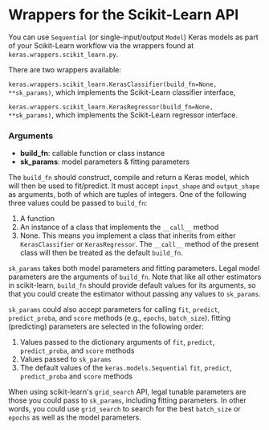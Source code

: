 # Wrappers for the Scikit-Learn API

You can use `Sequential` (or single-input/output `Model`) Keras models as part of your Scikit-Learn workflow via the wrappers found at `keras.wrappers.scikit_learn.py`.

There are two wrappers available:

`keras.wrappers.scikit_learn.KerasClassifier(build_fn=None, **sk_params)`, which implements the Scikit-Learn classifier interface,

`keras.wrappers.scikit_learn.KerasRegressor(build_fn=None, **sk_params)`, which implements the Scikit-Learn regressor interface.

### Arguments

- __build_fn__: callable function or class instance
- __sk_params__: model parameters & fitting parameters

The `build_fn` should construct, compile and return a Keras model, which
will then be used to fit/predict. It must accept `input_shape` and
`output_shape` as arguments, both of which are tuples of integers. One of
the following three values could be passed to `build_fn`:

1. A function
2. An instance of a class that implements the `__call__` method
3. None. This means you implement a class that inherits from either
`KerasClassifier` or `KerasRegressor`. The `__call__` method of the
present class will then be treated as the default `build_fn`.

`sk_params` takes both model parameters and fitting parameters. Legal model
parameters are the arguments of `build_fn`. Note that like all other
estimators in scikit-learn, `build_fn` should provide default values for
its arguments, so that you could create the estimator without passing any
values to `sk_params`.

`sk_params` could also accept parameters for calling `fit`, `predict`,
`predict_proba`, and `score` methods (e.g., `epochs`, `batch_size`).
fitting (predicting) parameters are selected in the following order:

1. Values passed to the dictionary arguments of
`fit`, `predict`, `predict_proba`, and `score` methods
2. Values passed to `sk_params`
3. The default values of the `keras.models.Sequential`
`fit`, `predict`, `predict_proba` and `score` methods

When using scikit-learn's `grid_search` API, legal tunable parameters are
those you could pass to `sk_params`, including fitting parameters.
In other words, you could use `grid_search` to search for the best
`batch_size` or `epochs` as well as the model parameters.
